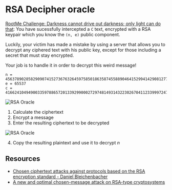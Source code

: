# RSA Decipher oracle

[RootMe Challenge: Darkness cannot drive out darkness; only light can do that](https://www.root-me.org/en/Challenges/Cryptanalysis/RSA-Decipher-Oracle): You have sucessfully intercepted a `C` text, encrypted with a RSA keypair which you know the `(n, e)` public component.

Luckily, your victim has made a mistake by using a server that allows you to decrypt any ciphered text with his public key, except for those including a secret that must stay encrypted.

Your job is to handle it in order to decrypt this weird message!

```text
n = 456378902858290907415273676326459758501863587455889046415299414290812776158851091008643992243505529957417209835882169153356466939122622249355759661863573516345589069208441886191855002128064647429111920432377907516007825359999
e = 65537
c = 41662410494900335978865720133929900027297481493143223026704112339997247425350599249812554512606167456298217619549359408254657263874918458518753744624966096201608819511858664268685529336163181156329400702800322067190861310616
```

![RSA Oracle](/_static/images/oracle1.png)

1. Calculate the ciphertext
2. Encrypt a message
3. Enter the resulting ciphertext to be decrypted

![RSA Oracle](/_static/images/oracle2.png)

4. Copy the resulting plaintext and use it to decrypt $n$

## Resources

* [Chosen ciphertext attacks against protocols based on the RSA encryption standard - Daniel Bleichenbacher](https://repository.root-me.org/Cryptographie/Asym%C3%A9trique/EN%20-%20Chosen%20ciphertext%20attacks%20against%20protocols%20based%20on%20the%20RSA%20encryption%20standard%20-%20Daniel%20Bleichenbacher.pdf)
* [A new and optimal chosen-message attack on RSA-type cryptosystems](https://repository.root-me.org/Cryptographie/Asym%C3%A9trique/EN%20-%20A%20new%20and%20optimal%20chosen-message%20attack%20on%20RSA-type%20cryptosystems.pdf)
